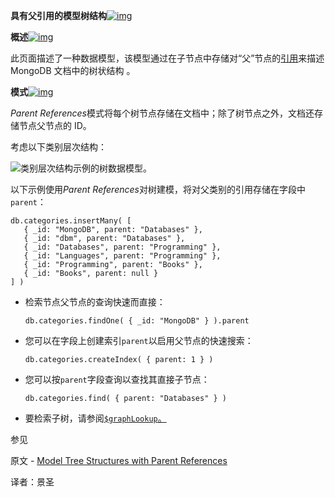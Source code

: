 **具有父引用的模型树结构**[![img](https://www.mongodb.com/docs/manual/assets/link.svg)](https://www.mongodb.com/docs/manual/tutorial/model-tree-structures-with-parent-references/#model-tree-structures-with-parent-references)

**概述**[![img](https://www.mongodb.com/docs/manual/assets/link.svg)](https://www.mongodb.com/docs/manual/tutorial/model-tree-structures-with-parent-references/#overview)

此页面描述了一种数据模型，该模型通过在子节点中存储对“父”节点的[引用](https://www.mongodb.com/docs/manual/core/data-model-design/#std-label-data-modeling-referencing)来描述 MongoDB 文档中的树状结构 。

**模式**[![img](https://www.mongodb.com/docs/manual/assets/link.svg)](https://www.mongodb.com/docs/manual/tutorial/model-tree-structures-with-parent-references/#pattern)

*Parent References*模式将每个树节点存储在文档中；除了树节点之外，文档还存储节点父节点的 ID。

考虑以下类别层次结构：

![类别层次结构示例的树数据模型。](https://www.mongodb.com/docs/manual/images/data-model-tree.bakedsvg.svg)

以下示例使用*Parent References*对树建模，将对父类别的引用存储在字段中`parent`：

```shell
db.categories.insertMany( [
   { _id: "MongoDB", parent: "Databases" },
   { _id: "dbm", parent: "Databases" },
   { _id: "Databases", parent: "Programming" },
   { _id: "Languages", parent: "Programming" },
   { _id: "Programming", parent: "Books" },
   { _id: "Books", parent: null }
] )
```

- 检索节点父节点的查询快速而直接：

  ```shell
  db.categories.findOne( { _id: "MongoDB" } ).parent
  ```

- 您可以在字段上创建索引`parent`以启用父节点的快速搜索：

  ```shell
  db.categories.createIndex( { parent: 1 } )
  ```

- 您可以按`parent`字段查询以查找其直接子节点：

  ```shell
  db.categories.find( { parent: "Databases" } )
  ```

- 要检索子树，请参阅[`$graphLookup`。](https://www.mongodb.com/docs/manual/reference/operator/aggregation/graphLookup/#mongodb-pipeline-pipe.-graphLookup)

 参见

原文 - [Model Tree Structures with Parent References]( https://docs.mongodb.com/manual/tutorial/model-tree-structures-with-parent-references/ )

译者：景圣
